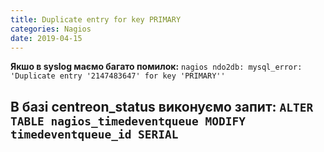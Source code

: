 ```yaml
---
title: Duplicate entry for key PRIMARY
categories: Nagios
date: 2019-04-15
---
```


**Якшо в syslog маємо багато помилок:**
`nagios ndo2db: mysql_error: 'Duplicate entry '2147483647' for key 'PRIMARY''`

**В базі centreon_status виконуємо запит:**
`ALTER TABLE nagios_timedeventqueue MODIFY timedeventqueue_id SERIAL`
-----